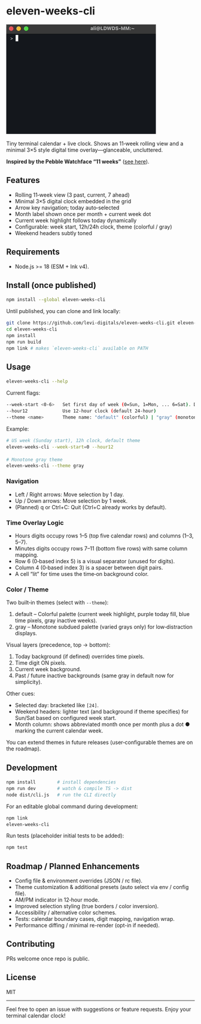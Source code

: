 
# eleven-weeks-cli

![Demo of eleven-weeks-cli](./eleven-weeks-cli.gif)

Tiny terminal calendar + live clock. Shows an 11‑week rolling view and a minimal 3×5 style digital time overlay—glanceable, uncluttered.

**Inspired by the Pebble Watchface “11 weeks”** ([see here](https://apps.rebble.io/en_US/application/5659ab0bc3a3a5e072000081?query=weeks&section=watchfaces)).

## Features

- Rolling 11‑week view (3 past, current, 7 ahead)
- Minimal 3×5 digital clock embedded in the grid
- Arrow key navigation; today auto‑selected
- Month label shown once per month + current week dot
- Current week highlight follows today dynamically
- Configurable: week start, 12h/24h clock, theme (colorful / gray)
- Weekend headers subtly toned

## Requirements

- Node.js >= 18 (ESM + Ink v4).

## Install (once published)

```bash
npm install --global eleven-weeks-cli
```

Until published, you can clone and link locally:

```bash
git clone https://github.com/levi-digitals/eleven-weeks-cli.git eleven-weeks-cli
cd eleven-weeks-cli
npm install
npm run build
npm link # makes `eleven-weeks-cli` available on PATH
```

## Usage

```bash
eleven-weeks-cli --help
```

Current flags:

```bash
--week-start <0-6>   Set first day of week (0=Sun, 1=Mon, ... 6=Sat). Default: 1 (Monday)
--hour12             Use 12-hour clock (default 24-hour)
--theme <name>       Theme name: "default" (colorful) | "gray" (monotone). Default: default
```

Example:

```bash
# US week (Sunday start), 12h clock, default theme
eleven-weeks-cli --week-start=0 --hour12

# Monotone gray theme
eleven-weeks-cli --theme gray
```

### Navigation

- Left / Right arrows: Move selection by 1 day.
- Up / Down arrows: Move selection by 1 week.
- (Planned) q or Ctrl+C: Quit (Ctrl+C already works by default).

### Time Overlay Logic

- Hours digits occupy rows 1–5 (top five calendar rows) and columns (1–3, 5–7).
- Minutes digits occupy rows 7–11 (bottom five rows) with same column mapping.
- Row 6 (0‑based index 5) is a visual separator (unused for digits).
- Column 4 (0‑based index 3) is a spacer between digit pairs.
- A cell “lit” for time uses the time‑on background color.

### Color / Theme

Two built‑in themes (select with `--theme`):

1. default – Colorful palette (current week highlight, purple today fill, blue time pixels, gray inactive weeks).
2. gray – Monotone subdued palette (varied grays only) for low‑distraction displays.

Visual layers (precedence, top → bottom):

1. Today background (if defined) overrides time pixels.
2. Time digit ON pixels.
3. Current week background.
4. Past / future inactive backgrounds (same gray in default now for simplicity).

Other cues:

- Selected day: bracketed like `[24]`.
- Weekend headers: lighter text (and background if theme specifies) for Sun/Sat based on configured week start.
- Month column: shows abbreviated month once per month plus a dot ● marking the current calendar week.

You can extend themes in future releases (user‑configurable themes are on the roadmap).

## Development

```bash
npm install        # install dependencies
npm run dev        # watch & compile TS -> dist
node dist/cli.js   # run the CLI directly
```

For an editable global command during development:

```bash
npm link
eleven-weeks-cli
```

Run tests (placeholder initial tests to be added):

```bash
npm test
```

## Roadmap / Planned Enhancements

- Config file & environment overrides (JSON / rc file).
- Theme customization & additional presets (auto select via env / config file).
- AM/PM indicator in 12‑hour mode.
- Improved selection styling (true borders / color inversion).
- Accessibility / alternative color schemes.
- Tests: calendar boundary cases, digit mapping, navigation wrap.
- Performance diffing / minimal re-render (opt-in if needed).

## Contributing

PRs welcome once repo is public.

## License

MIT

---

Feel free to open an issue with suggestions or feature requests. Enjoy your terminal calendar clock!
